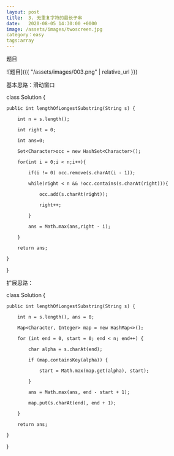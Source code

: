 ```yaml
---
layout: post
title:  3. 无重复字符的最长子串
date:   2020-08-05 14:30:00 +0000
image: /assets/images/twoscreen.jpg
category：easy
tags:array
---
```

题目

![题目]({{ "/assets/images/003.png" | relative_url }})




基本思路：滑动窗口

class Solution {

    public int lengthOfLongestSubstring(String s) {
	
        int n = s.length();
		
        int right = 0;
		
        int ans=0;
		
        Set<Character>occ = new HashSet<Character>();
		
        for(int i = 0;i < n;i++){
		
            if(i != 0) occ.remove(s.charAt(i - 1));
			
            while(right < n && !occ.contains(s.charAt(right))){
			
                occ.add(s.charAt(right));
				
                right++;
				
            }
			
            ans = Math.max(ans,right - i);
			
        }
		
        return ans;
		
    }
	
}





扩展思路：

class Solution {

    public int lengthOfLongestSubstring(String s) {
	
        int n = s.length(), ans = 0;
		
        Map<Character, Integer> map = new HashMap<>();
		
        for (int end = 0, start = 0; end < n; end++) {
		
            char alpha = s.charAt(end);
			
            if (map.containsKey(alpha)) {
			
                start = Math.max(map.get(alpha), start);
				
            }
			
            ans = Math.max(ans, end - start + 1);
			
            map.put(s.charAt(end), end + 1);
			
        }
		
        return ans;
		
    }
	
}
